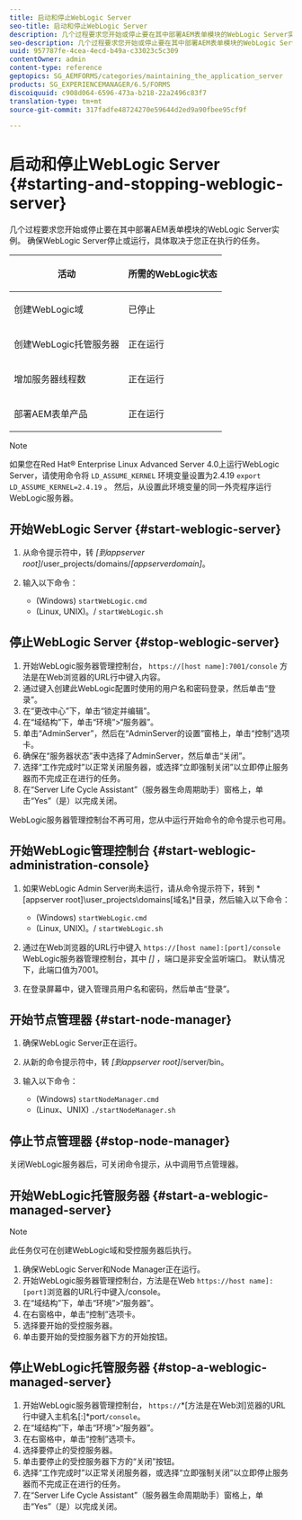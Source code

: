 ```yaml
---
title: 启动和停止WebLogic Server
seo-title: 启动和停止WebLogic Server
description: 几个过程要求您开始或停止要在其中部署AEM表单模块的WebLogic Server实例。 本文档介绍如何开始和停止WebLogic服务器。
seo-description: 几个过程要求您开始或停止要在其中部署AEM表单模块的WebLogic Server实例。 本文档介绍如何开始和停止WebLogic服务器。
uuid: 957787fe-4cea-4ecd-b49a-c33023c5c309
contentOwner: admin
content-type: reference
geptopics: SG_AEMFORMS/categories/maintaining_the_application_server
products: SG_EXPERIENCEMANAGER/6.5/FORMS
discoiquuid: c908d064-6596-473a-b218-22a2496c83f7
translation-type: tm+mt
source-git-commit: 317fadfe48724270e59644d2ed9a90fbee95cf9f

---
```



# 启动和停止WebLogic Server {#starting-and-stopping-weblogic-server}

几个过程要求您开始或停止要在其中部署AEM表单模块的WebLogic Server实例。 确保WebLogic Server停止或运行，具体取决于您正在执行的任务。

<table>
 <thead>
  <tr>
   <th><p>活动</p></th>
   <th><p>所需的WebLogic状态</p></th>
  </tr>
 </thead>
 <tbody>
  <tr>
   <td><p>创建WebLogic域</p></td>
   <td><p>已停止</p></td>
  </tr>
  <tr>
   <td><p>创建WebLogic托管服务器</p></td>
   <td><p>正在运行</p></td>
  </tr>
  <tr>
   <td><p>增加服务器线程数</p></td>
   <td><p>正在运行</p></td>
  </tr>
  <tr>
   <td><p>部署AEM表单产品</p></td>
   <td><p>正在运行</p></td>
  </tr>
 </tbody>
</table>

>[!NOTE]
>
>如果您在Red Hat® Enterprise Linux Advanced Server 4.0上运行WebLogic Server，请使用命令将 `LD_ASSUME_KERNEL` 环境变量设置为2.4.19 `export LD_ASSUME_KERNEL=2.4.19` 。 然后，从设置此环境变量的同一外壳程序运行WebLogic服务器。

## 开始WebLogic Server {#start-weblogic-server}

1. 从命令提示符中，转 *[到appserver root]*/user_projects/domains/*[appserverdomain]*。
1. 输入以下命令：

   * (Windows) `startWebLogic.cmd`
   * (Linux, UNIX)。/ `startWebLogic.sh`

## 停止WebLogic Server {#stop-weblogic-server}

1. 开始WebLogic服务器管理控制台， `https://[host name]:7001/console` 方法是在Web浏览器的URL行中键入内容。
1. 通过键入创建此WebLogic配置时使用的用户名和密码登录，然后单击“登录”。
1. 在“更改中心”下，单击“锁定并编辑”。
1. 在“域结构”下，单击“环境”>“服务器”。
1. 单击“AdminServer”，然后在“AdminServer的设置”窗格上，单击“控制”选项卡。
1. 确保在“服务器状态”表中选择了AdminServer，然后单击“关闭”。
1. 选择“工作完成时”以正常关闭服务器，或选择“立即强制关闭”以立即停止服务器而不完成正在进行的任务。
1. 在“Server Life Cycle Assistant”（服务器生命周期助手）窗格上，单击“Yes”（是）以完成关闭。

WebLogic服务器管理控制台不再可用，您从中运行开始命令的命令提示也可用。

## 开始WebLogic管理控制台 {#start-weblogic-administration-console}

1. 如果WebLogic Admin Server尚未运行，请从命令提示符下，转到 *[appserver root]\user_projects\domains\[域名]*目录，然后输入以下命令：

   * (Windows) `startWebLogic.cmd`
   * (Linux, UNIX)。/ `startWebLogic.sh`

1. 通过在Web浏览器的URL行中键入 `https://[host name]:[port]/console` WebLogic服务器管理控制台，其中 *[]* ，端口是非安全监听端口。 默认情况下，此端口值为7001。
1. 在登录屏幕中，键入管理员用户名和密码，然后单击“登录”。

## 开始节点管理器 {#start-node-manager}

1. 确保WebLogic Server正在运行。
1. 从新的命令提示符中，转 *[到appserver root]*/server/bin。
1. 输入以下命令：

   * (Windows) `startNodeManager.cmd`
   * (Linux、UNIX) `./startNodeManager.sh`

## 停止节点管理器 {#stop-node-manager}

关闭WebLogic服务器后，可关闭命令提示，从中调用节点管理器。

## 开始WebLogic托管服务器 {#start-a-weblogic-managed-server}

>[!NOTE]
>
>此任务仅可在创建WebLogic域和受控服务器后执行。

1. 确保WebLogic Server和Node Manager正在运行。
1. 开始WebLogic服务器管理控制台，方法是在Web `https://host name]:[port]`浏览器的URL行中键入/console。
1. 在“域结构”下，单击“环境”>“服务器”。
1. 在右窗格中，单击“控制”选项卡。
1. 选择要开始的受控服务器。
1. 单击要开始的受控服务器下方的开始按钮。

## 停止WebLogic托管服务器 {#stop-a-weblogic-managed-server}

1. 开始WebLogic服务器管理控制台， `https://`*[方法是在Web浏]览器的URL行中键入主机名[:]*port`/console`。
1. 在“域结构”下，单击“环境”>“服务器”。
1. 在右窗格中，单击“控制”选项卡。
1. 选择要停止的受控服务器。
1. 单击要停止的受控服务器下方的“关闭”按钮。
1. 选择“工作完成时”以正常关闭服务器，或选择“立即强制关闭”以立即停止服务器而不完成正在进行的任务。
1. 在“Server Life Cycle Assistant”（服务器生命周期助手）窗格上，单击“Yes”（是）以完成关闭。

